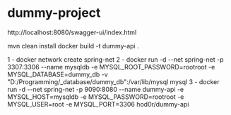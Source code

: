 # dummy-project

http://localhost:8080/swagger-ui/index.html

mvn clean install
docker build -t dummy-api .

1 - docker network create spring-net
2 - docker run -d --net spring-net -p 3307:3306 --name mysqldb -e MYSQL_ROOT_PASSWORD=rootroot -e
MYSQL_DATABASE=dummy_db -v "D:/Programming/_database/dummy_db":/var/lib/mysql mysql
3 - docker run -d --net spring-net -p 9090:8080 --name dummy-api -e MYSQL_HOST=mysqldb -e MYSQL_PASSWORD=rootroot -e
MYSQL_USER=root -e MYSQL_PORT=3306 hod0r/dummy-api

